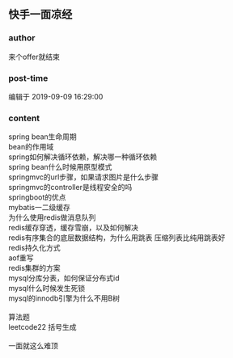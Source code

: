 ## 快手一面凉经
### author 
来个offer就结束
### post-time 

编辑于  2019-09-09 16:29:00
### content 
<div class="post-topic-des nc-post-content">
 spring bean生命周期
 <br/>
 bean的作用域
 <br/>
 spring如何解决循环依赖，解决哪一种循环依赖
 <br/>
 spring bean什么时候用原型模式
 <br/>
 springmvc的url步骤，如果请求图片是什么步骤
 <br/>
 springmvc的controller是线程安全的吗
 <br/>
 springboot的优点
 <br/>
 mybatis一二级缓存
 <br/>
 为什么使用redis做消息队列
 <br/>
 redis缓存穿透，缓存雪崩，以及如何解决
 <br/>
 redis有序集合的底层数据结构，为什么用跳表 压缩列表比纯用跳表好
 <br/>
 redis持久化方式
 <br/>
 aof重写
 <br/>
 redis集群的方案
 <br/>
 mysql分库分表，如何保证分布式id
 <br/>
 mysql什么时候发生死锁
 <br/>
 mysql的innodb引擎为什么不用B树
 <br/>
 <br/>
 算法题
 <br/>
 leetcode22 括号生成
 <br/>
 <br/>
 一面就这么难顶
 <br/>
 <br/>
</div>
